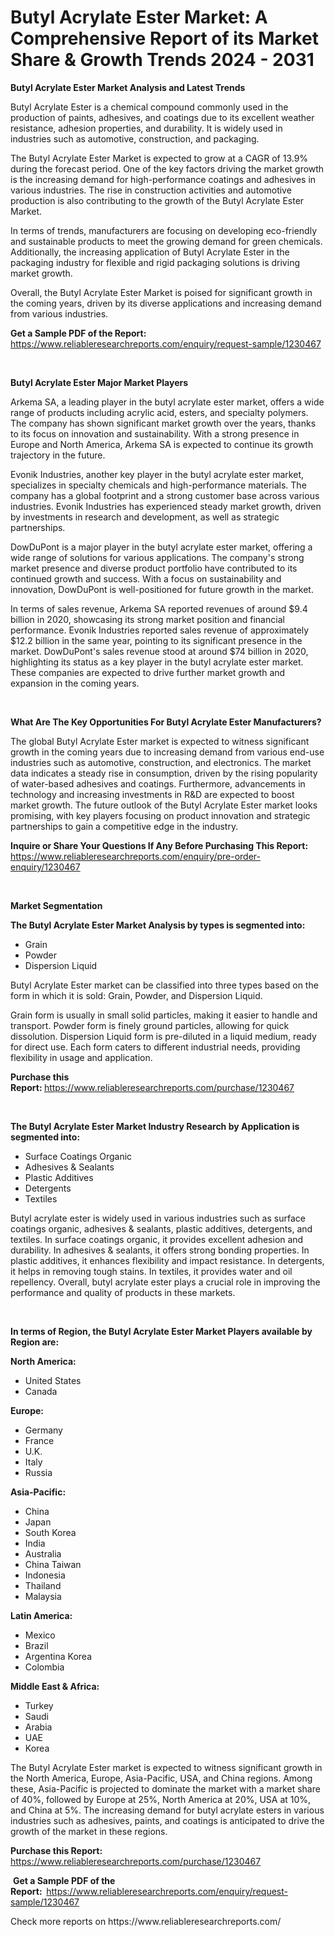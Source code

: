 <p><h1>Butyl Acrylate Ester Market: A Comprehensive Report of its Market Share & Growth Trends 2024 - 2031</h1></p><p><strong>Butyl Acrylate Ester Market Analysis and Latest Trends</strong></p>
<p><p>Butyl Acrylate Ester is a chemical compound commonly used in the production of paints, adhesives, and coatings due to its excellent weather resistance, adhesion properties, and durability. It is widely used in industries such as automotive, construction, and packaging.</p><p>The Butyl Acrylate Ester Market is expected to grow at a CAGR of 13.9% during the forecast period. One of the key factors driving the market growth is the increasing demand for high-performance coatings and adhesives in various industries. The rise in construction activities and automotive production is also contributing to the growth of the Butyl Acrylate Ester Market.</p><p>In terms of trends, manufacturers are focusing on developing eco-friendly and sustainable products to meet the growing demand for green chemicals. Additionally, the increasing application of Butyl Acrylate Ester in the packaging industry for flexible and rigid packaging solutions is driving market growth.</p><p>Overall, the Butyl Acrylate Ester Market is poised for significant growth in the coming years, driven by its diverse applications and increasing demand from various industries.</p></p>
<p><strong>Get a Sample PDF of the Report:&nbsp;</strong> <a href="https://www.reliableresearchreports.com/enquiry/request-sample/1230467">https://www.reliableresearchreports.com/enquiry/request-sample/1230467</a></p>
<p>&nbsp;</p>
<p><strong>Butyl Acrylate Ester Major Market Players</strong></p>
<p><p>Arkema SA, a leading player in the butyl acrylate ester market, offers a wide range of products including acrylic acid, esters, and specialty polymers. The company has shown significant market growth over the years, thanks to its focus on innovation and sustainability. With a strong presence in Europe and North America, Arkema SA is expected to continue its growth trajectory in the future.</p><p>Evonik Industries, another key player in the butyl acrylate ester market, specializes in specialty chemicals and high-performance materials. The company has a global footprint and a strong customer base across various industries. Evonik Industries has experienced steady market growth, driven by investments in research and development, as well as strategic partnerships.</p><p>DowDuPont is a major player in the butyl acrylate ester market, offering a wide range of solutions for various applications. The company's strong market presence and diverse product portfolio have contributed to its continued growth and success. With a focus on sustainability and innovation, DowDuPont is well-positioned for future growth in the market.</p><p>In terms of sales revenue, Arkema SA reported revenues of around $9.4 billion in 2020, showcasing its strong market position and financial performance. Evonik Industries reported sales revenue of approximately $12.2 billion in the same year, pointing to its significant presence in the market. DowDuPont's sales revenue stood at around $74 billion in 2020, highlighting its status as a key player in the butyl acrylate ester market. These companies are expected to drive further market growth and expansion in the coming years.</p></p>
<p>&nbsp;</p>
<p><strong>What Are The Key Opportunities For Butyl Acrylate Ester Manufacturers?</strong></p>
<p><p>The global Butyl Acrylate Ester market is expected to witness significant growth in the coming years due to increasing demand from various end-use industries such as automotive, construction, and electronics. The market data indicates a steady rise in consumption, driven by the rising popularity of water-based adhesives and coatings. Furthermore, advancements in technology and increasing investments in R&D are expected to boost market growth. The future outlook of the Butyl Acrylate Ester market looks promising, with key players focusing on product innovation and strategic partnerships to gain a competitive edge in the industry.</p></p>
<p><strong>Inquire or Share Your Questions If Any Before Purchasing This Report:</strong> <a href="https://www.reliableresearchreports.com/enquiry/pre-order-enquiry/1230467">https://www.reliableresearchreports.com/enquiry/pre-order-enquiry/1230467</a></p>
<p>&nbsp;</p>
<p><strong>Market Segmentation</strong></p>
<p><strong>The Butyl Acrylate Ester Market Analysis by types is segmented into:</strong></p>
<p><ul><li>Grain</li><li>Powder</li><li>Dispersion Liquid</li></ul></p>
<p><p>Butyl Acrylate Ester market can be classified into three types based on the form in which it is sold: Grain, Powder, and Dispersion Liquid. </p><p>Grain form is usually in small solid particles, making it easier to handle and transport. Powder form is finely ground particles, allowing for quick dissolution. Dispersion Liquid form is pre-diluted in a liquid medium, ready for direct use. Each form caters to different industrial needs, providing flexibility in usage and application.</p></p>
<p><strong>Purchase this Report:&nbsp;</strong><a href="https://www.reliableresearchreports.com/purchase/1230467">https://www.reliableresearchreports.com/purchase/1230467</a></p>
<p>&nbsp;</p>
<p><strong>The Butyl Acrylate Ester Market Industry Research by Application is segmented into:</strong></p>
<p><ul><li>Surface Coatings Organic</li><li>Adhesives & Sealants</li><li>Plastic Additives</li><li>Detergents</li><li>Textiles</li></ul></p>
<p><p>Butyl acrylate ester is widely used in various industries such as surface coatings organic, adhesives & sealants, plastic additives, detergents, and textiles. In surface coatings organic, it provides excellent adhesion and durability. In adhesives & sealants, it offers strong bonding properties. In plastic additives, it enhances flexibility and impact resistance. In detergents, it helps in removing tough stains. In textiles, it provides water and oil repellency. Overall, butyl acrylate ester plays a crucial role in improving the performance and quality of products in these markets.</p></p>
<p>&nbsp;</p>
<p><strong>In terms of Region, the Butyl Acrylate Ester Market Players available by Region are:</strong></p>
<p>
    <p> <strong> North America: </strong>
        <ul>
            <li>United States</li>
            <li>Canada</li>
        </ul>
        </p> 
    <p> <strong> Europe: </strong>
        <ul>
            <li>Germany</li>
            <li>France</li>
            <li>U.K.</li>
            <li>Italy</li>
            <li>Russia</li>
        </ul>
        </p> 
    <p> <strong> Asia-Pacific: </strong>
        <ul>
            <li>China</li>
            <li>Japan</li>
            <li>South Korea</li>
            <li>India</li>
            <li>Australia</li>
            <li>China Taiwan</li>
            <li>Indonesia</li>
            <li>Thailand</li>
            <li>Malaysia</li>
        </ul>
        </p> 
    <p> <strong> Latin America: </strong>
        <ul>
            <li>Mexico</li>
            <li>Brazil</li>
            <li>Argentina Korea</li>
            <li>Colombia</li>
        </ul>
        </p> 
    <p> <strong> Middle East & Africa: </strong>
        <ul>
            <li>Turkey</li>
            <li>Saudi</li>
            <li>Arabia</li>
            <li>UAE</li>
            <li>Korea</li>
        </ul>
    </p>
    </p>
<p><p>The Butyl Acrylate Ester market is expected to witness significant growth in the North America, Europe, Asia-Pacific, USA, and China regions. Among these, Asia-Pacific is projected to dominate the market with a market share of 40%, followed by Europe at 25%, North America at 20%, USA at 10%, and China at 5%. The increasing demand for butyl acrylate esters in various industries such as adhesives, paints, and coatings is anticipated to drive the growth of the market in these regions.</p></p>
<p><strong>Purchase this Report: </strong><a href="https://www.reliableresearchreports.com/purchase/1230467">https://www.reliableresearchreports.com/purchase/1230467</a></p>
<p>&nbsp;<strong>Get a Sample PDF of the Report:&nbsp;&nbsp;</strong><a href="https://www.reliableresearchreports.com/enquiry/request-sample/1230467">https://www.reliableresearchreports.com/enquiry/request-sample/1230467</a></p>
<p><strong></strong></p>
<p>Check more reports on https://www.reliableresearchreports.com/</p>